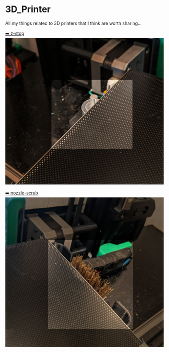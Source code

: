 # 3D_Printer
All my things related to 3D printers that I think are worth sharing...

[:arrow_right: z-stop](/z-stop/)
[![](/images/z-stop.jpg)](/z-stop/)


[:arrow_right: nozzle-scrub](/nozzle-scrub/)
[![](/images/nozzle-scrub.jpg)](/nozzle-scrub/)
